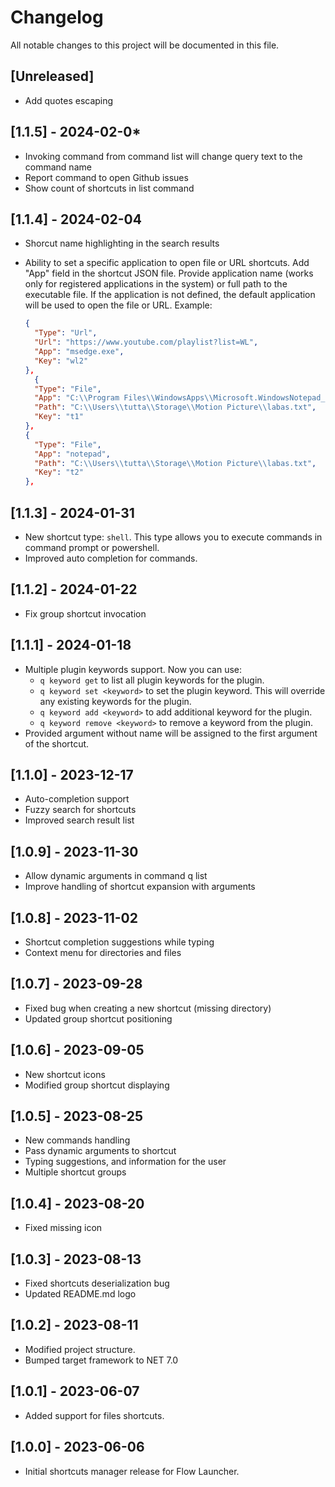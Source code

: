 ﻿# Changelog

All notable changes to this project will be documented in this file.

## [Unreleased]

- Add quotes escaping

## [1.1.5] - 2024-02-0*

- Invoking command from command list will change query text to the command name
- Report command to open Github issues
- Show count of shortcuts in list command

## [1.1.4] - 2024-02-04

- Shorcut name highlighting in the search results
- Ability to set a specific application to open file or URL shortcuts. Add "App" field in the shortcut JSON file. Provide application name (works only for registered applications in the system) or full path to the executable file. If the application is not defined, the default application will be used to open the file or URL. Example:

  ```json
  {
    "Type": "Url",
    "Url": "https://www.youtube.com/playlist?list=WL",
    "App": "msedge.exe",
    "Key": "wl2"
  },
    {
    "Type": "File",
    "App": "C:\\Program Files\\WindowsApps\\Microsoft.WindowsNotepad_11.2312.18.0_x64__8wekyb3d8bbwe\\Notepad\\Notepad.exe",
    "Path": "C:\\Users\\tutta\\Storage\\Motion Picture\\labas.txt",
    "Key": "t1"
  },
  {
    "Type": "File",
    "App": "notepad",
    "Path": "C:\\Users\\tutta\\Storage\\Motion Picture\\labas.txt",
    "Key": "t2"
  },
  ```

## [1.1.3] - 2024-01-31

- New shortcut type: `shell`. This type allows you to execute commands in command prompt or powershell.
- Improved auto completion for commands.

## [1.1.2] - 2024-01-22

- Fix group shortcut invocation

## [1.1.1] - 2024-01-18

- Multiple plugin keywords support. Now you can use:
  - `q keyword get` to list all plugin keywords for the plugin.
  - `q keyword set <keyword>` to set the plugin keyword. This will override any existing keywords for the plugin.
  - `q keyword add <keyword>` to add additional keyword for the plugin.
  - `q keyword remove <keyword>` to remove a keyword from the plugin.
- Provided argument without name will be assigned to the first argument of the shortcut.

## [1.1.0] - 2023-12-17

- Auto-completion support
- Fuzzy search for shortcuts
- Improved search result list

## [1.0.9] - 2023-11-30

- Allow dynamic arguments in command q list
- Improve handling of shortcut expansion with arguments

## [1.0.8] - 2023-11-02

- Shortcut completion suggestions while typing
- Context menu for directories and files

## [1.0.7] - 2023-09-28

- Fixed bug when creating a new shortcut (missing directory)
- Updated group shortcut positioning

## [1.0.6] - 2023-09-05

- New shortcut icons
- Modified group shortcut displaying

## [1.0.5] - 2023-08-25

- New commands handling
- Pass dynamic arguments to shortcut
- Typing suggestions, and information for the user
- Multiple shortcut groups

## [1.0.4] - 2023-08-20

- Fixed missing icon

## [1.0.3] - 2023-08-13

- Fixed shortcuts deserialization bug
- Updated README.md logo

## [1.0.2] - 2023-08-11

- Modified project structure.
- Bumped target framework to NET 7.0

## [1.0.1] - 2023-06-07

- Added support for files shortcuts.

## [1.0.0] - 2023-06-06

- Initial shortcuts manager release for Flow Launcher.
